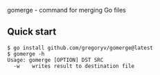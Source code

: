 gomerge - command for merging Go files

## Quick start

    $ go install github.com/gregoryv/gomerge@latest
	$ gomerge -h
    Usage: gomerge [OPTION] DST SRC
      -w    writes result to destination file

